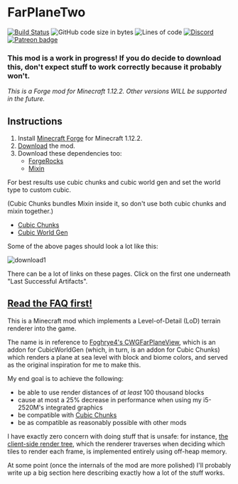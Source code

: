 # FarPlaneTwo

[![Build Status](https://jenkins.daporkchop.net/job/PorkStudios/job/FarPlaneTwo/job/master/badge/icon)](https://jenkins.daporkchop.net/job/PorkStudios/job/FarPlaneTwo/)
![GitHub code size in bytes](https://img.shields.io/github/languages/code-size/PorkStudios/FarPlaneTwo)
![Lines of code](https://img.shields.io/tokei/lines/github/PorkStudios/FarPlaneTwo)
[![Discord](https://img.shields.io/discord/428813657816956929?color=7289DA&label=discord)](https://discord.gg/FrBHHCk)
[![Patreon badge](https://img.shields.io/badge/dynamic/json?color=e64413&label=patreon&query=data.attributes.patron_count&suffix=%20patrons&url=https%3A%2F%2Fwww.patreon.com%2Fapi%2Fcampaigns%2F727078)](https://www.patreon.com/DaPorkchop_)

### This mod is a work in progress! If you do decide to download this, don't expect stuff to work correctly because it probably won't.

*This is a Forge mod for Minecraft 1.12.2. Other versions WILL be supported in the future.*

## Instructions
1) Install [Minecraft Forge](https://files.minecraftforge.net/net/minecraftforge/forge/index_1.12.2.html) for Minecraft 1.12.2.
2) [Download](https://jenkins.daporkchop.net/job/PorkStudios/job/FarPlaneTwo/job/master/) the mod.
3) Download these dependencies too:
   - [ForgeRocks](https://www.curseforge.com/minecraft/mc-mods/forgerocks)
   - [Mixin](https://www.curseforge.com/minecraft/mc-mods/mixin-0-7-0-8-compatibility)

For best results use cubic chunks and cubic world gen and set the world type to custom cubic.

(Cubic Chunks bundles Mixin inside it, so don't use both cubic chunks and mixin together.)
   - [Cubic Chunks](https://jenkins.daporkchop.net/job/OpenCubicChunks/job/CubicChunks/)
   - [Cubic World Gen](https://jenkins.daporkchop.net/job/OpenCubicChunks/job/CubicWorldGen/)

Some of the above pages should look a lot like this:

![download1](https://user-images.githubusercontent.com/25571687/119328744-49aa7e00-bc39-11eb-827f-f44611c8ae4e.png)

There can be a lot of links on these pages. Click on the first one underneath "Last Successful Artifacts".

## **[Read the FAQ first!](https://github.com/PorkStudios/FarPlaneTwo/wiki/FAQ)**

This is a Minecraft mod which implements a Level-of-Detail (LoD) terrain renderer into the game.

The name is in reference to [Foghrye4's CWGFarPlaneView](https://www.curseforge.com/minecraft/mc-mods/cwg-far-plane-view), which is an addon for CubicWorldGen (which, in turn, is an addon for Cubic Chunks) which renders a plane at sea level with block and biome colors, and served as the original inspiration for me to make this.

My end goal is to achieve the following:

- be able to use render distances of *at least* 100 thousand blocks
- cause at most a 25% decrease in performance when using my i5-2520M's integrated graphics
- be compatible with [Cubic Chunks](https://github.com/OpenCubicChunks/CubicChunks)
- be as compatible as reasonably possible with other mods

I have exactly zero concern with doing stuff that is unsafe: for instance, [the client-side render tree](https://github.com/PorkStudios/FarPlaneTwo/blob/master/src/main/java/net/daporkchop/fp2/mode/common/client/FarRenderTree.java), which the renderer traverses when deciding which tiles to render each frame, is implemented entirely using off-heap memory.

At some point (once the internals of the mod are more polished) I'll probably write up a big section here describing exactly how a lot of the stuff works.

